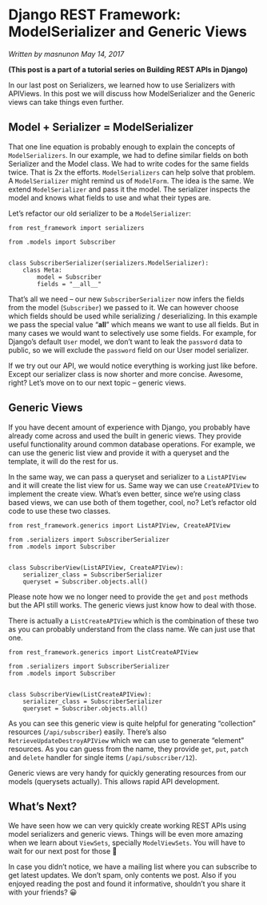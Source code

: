 # Django REST Framework: ModelSerializer and Generic Views

_Written by masnunon May 14, 2017_

**(This post is a part of a tutorial series on Building REST APIs in Django)**

In our last post on Serializers, we learned how to use Serializers with APIViews. In this post we will discuss how ModelSerializer and the Generic views can take things even further.

## Model + Serializer = ModelSerializer

That one line equation is probably enough to explain the concepts of `ModelSerializers`. In our example, we had to define similar fields on both Serializer and the Model class. We had to write codes for the same fields twice. That is 2x the efforts. `ModelSerializers` can help solve that problem. A `ModelSerializer` might remind us of `ModelForm`. The idea is the same. We extend `ModelSerializer` and pass it the model. The serializer inspects the model and knows what fields to use and what their types are.

Let’s refactor our old serializer to be a `ModelSerializer`:

```
from rest_framework import serializers

from .models import Subscriber


class SubscriberSerializer(serializers.ModelSerializer):
    class Meta:
        model = Subscriber
        fields = "__all__"
```

That’s all we need – our new `SubscriberSerializer` now infers the fields from the model (`Subscriber`) we passed to it. We can however choose which fields should be used while serializing / deserializing. In this example we pass the special value “__all__” which means we want to use all fields. But in many cases we would want to selectively use some fields. For example, for Django’s default `User` model, we don’t want to leak the `password` data to public, so we will exclude the `password` field on our User model serializer.

If we try out our API, we would notice everything is working just like before. Except our serializer class is now shorter and more concise. Awesome, right? Let’s move on to our next topic – generic views.

## Generic Views

If you have decent amount of experience with Django, you probably have already come across and used the built in generic views. They provide useful functionality around common database operations. For example, we can use the generic list view and provide it with a queryset and the template, it will do the rest for us.

In the same way, we can pass a queryset and serializer to a `ListAPIView` and it will create the list view for us. Same way we can use `CreateAPIView` to implement the create view. What’s even better, since we’re using class based views, we can use both of them together, cool, no? Let’s refactor old code to use these two classes.

```
from rest_framework.generics import ListAPIView, CreateAPIView

from .serializers import SubscriberSerializer
from .models import Subscriber


class SubscriberView(ListAPIView, CreateAPIView):
    serializer_class = SubscriberSerializer
    queryset = Subscriber.objects.all()
```

Please note how we no longer need to provide the `get` and `post` methods but the API still works. The generic views just know how to deal with those.

There is actually a `ListCreateAPIView` which is the combination of these two as you can probably understand from the class name. We can just use that one.

```
from rest_framework.generics import ListCreateAPIView

from .serializers import SubscriberSerializer
from .models import Subscriber


class SubscriberView(ListCreateAPIView):
    serializer_class = SubscriberSerializer
    queryset = Subscriber.objects.all()
```

As you can see this generic view is quite helpful for generating “collection” resources (`/api/subscriber`) easily. There’s also `RetrieveUpdateDestroyAPIView` which we can use to generate “element” resources. As you can guess from the name, they provide `get`, `put`, `patch` and `delete` handler for single items (`/api/subscriber/12`).

Generic views are very handy for quickly generating resources from our models (querysets actually). This allows rapid API development.

## What’s Next?

We have seen how we can very quickly create working REST APIs using model serializers and generic views. Things will be even more amazing when we learn about `ViewSets`, specially `ModelViewSets`. You will have to wait for our next post for those 🙂

In case you didn’t notice, we have a mailing list where you can subscribe to get latest updates. We don’t spam, only contents we post. Also if you enjoyed reading the post and found it informative, shouldn’t you share it with your friends? 😀
